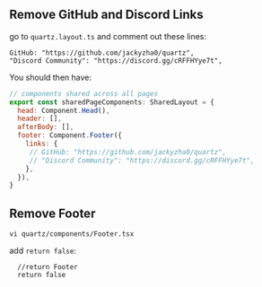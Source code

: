 


## Remove GitHub and Discord Links

go to `quartz.layout.ts` and comment out these lines: 

```
GitHub: "https://github.com/jackyzha0/quartz",
"Discord Community": "https://discord.gg/cRFFHYye7t",
```

You should then have:
```javascript
// components shared across all pages
export const sharedPageComponents: SharedLayout = {
  head: Component.Head(),
  header: [],
  afterBody: [],
  footer: Component.Footer({
    links: {
     // GitHub: "https://github.com/jackyzha0/quartz",
     // "Discord Community": "https://discord.gg/cRFFHYye7t",
    },
  }),
}
```

## Remove Footer

`vi quartz/components/Footer.tsx`

add `return false`:
```
  //return Footer
  return false
```


